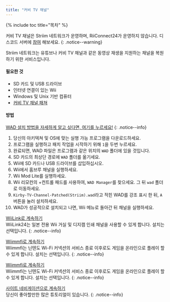 ```yaml
---
title: "커비 TV 채널"
---
```


{% include toc title="목차" %}

커비 TV 채널은 Striim 네트워크가 운영하며, RiiConnect24가 운영하지 않습니다. 디스코드 서버에 [참여](https://discord.gg/seCnzxnE75) 해보세요.
{: .notice--warning}

Striim 네트워크는 유튜브나 커비 TV 채널과 같은 동영상 재생을 지원하는 채널을 복원하기 위한 서비스입니다.

#### 필요한 것

* SD 카드 및 USB 드라이브
* 인터넷 연결이 있는 Wii
* Windows 및 Unix 기반 컴퓨터
* [커비 TV 채널 패쳐](https://github.com/StriimNetwork/Kirby-TV-Channel-Patcher/releases)

#### 방법

[WAD 설치 방법을 자세하게 알고 싶다면, 여기를 누르세요!](wiimodlite)
{: .notice--info}

1. 당신의 아키텍쳐 및 OS에 맞는 실행 가능 프로그램을 다운로드하세요.
2. 프로그램을 실행하고 패치 작업을 시작하기 위해 `1`을 두번 누르세요.
3. 완료되면, WAD 파일은 프로그램과 같은 위치의 `WAD` 폴더에 있을 것입니다.
4. SD 카드의 최상단 경로에 `WAD` 폴더를 옮기세요.
5. Wii에 SD 카드나 USB 드라이브를 삽입하십시오.
6. Wii에서 홈브루 채널을 실행하세요.
7. Wii Mod Lite를 실행하세요.
8. Wii 리모컨의 +컨트롤 패드를 사용하여, `WAD Manager`를 찾으세요. 그 뒤 `wad` 폴더로 이동하세요.
9. `Kirby-TV-Channel-Patched(Striim).wad`라고 적힌 WAD를 강조 표시 한 뒤, `A` 버튼을 눌러 설치하세요.
10. WAD가 성공적으로 설치되고 나면, Wii 메뉴로 돌아간 뒤 채널을 실행하세요.



[WiiLink로 계속하기](wiilink)<br> WiiLink24는 일본 전용 Wii 거실 및 디지캠 인쇄 채널을 사용할 수 있게 합니다. 설치는 선택입니다.
{: .notice--info}

[Wiimmfi로 계속하기](wiimmfi)<br> Wiimmfi는 닌텐도 Wi-Fi 커넥션의 서비스 종료 이후로도 게임을 온라인으로 플레이 할 수 있게 합니다. 설치는 선택입니다.
{: .notice--info}

[Wiimmfi로 계속하기](wiimmfi)<br> Wiimmfi는 닌텐도 Wi-Fi 커넥션의 서비스 종료 이후로도 게임을 온라인으로 플레이 할 수 있게 합니다. 설치는 선택입니다.
{: .notice--info}

[사이트 네비게이션으로 계속하기](site-navigation)<br>당신이 좋아할만한 많은 튜토리얼이 있습니다.
{: .notice--info}

